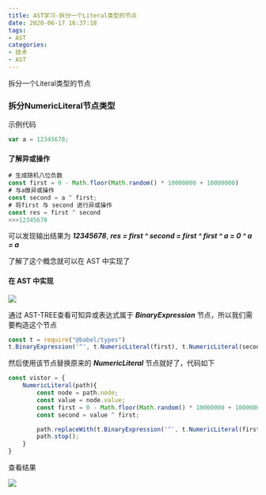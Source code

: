 ```yaml
---
title: AST学习-拆分一个Literal类型的节点
date: 2020-06-17 16:37:18
tags:
- AST
categories:
- 技术
- AST
---
```


拆分一个Literal类型的节点

<!-- more -->

### 拆分NumericLiteral节点类型

示例代码

```javascript
var a = 12345678;
```

#### 了解异或操作

```javascript
# 生成随机八位负数
const first = 0 - Math.floor(Math.random() * 10000000 + 10000000)
# 与a做异或操作
const second = a ^ first;
# 将first 与 second 进行异或操作
const res = first ^ second
>>>12345678
```

可以发现输出结果为 ***12345678***,  ***res = first ^ second = first ^ first ^ a = 0 ^ a = a***

了解了这个概念就可以在 AST 中实现了

#### 在 AST 中实现

![](WX20200617-164925.png)

通过 AST-TREE查看可知异或表达式属于 ***BinaryExpression*** 节点，所以我们需要构造这个节点

```javascript
const t = require("@babel/types")
t.BinaryExpression('^', t.NumericLiteral(first), t.NumericLiteral(second))
```

然后使用该节点替换原来的 ***NumericLiteral*** 节点就好了，代码如下

```javascript
const vistor = {
    NumericLiteral(path){
        const node = path.node;
        const value = node.value;
        const first = 0 - Math.floor(Math.random() * 10000000 + 10000000);
        const second = value ^ first;

        path.replaceWith(t.BinaryExpression('^', t.NumericLiteral(first), t.NumericLiteral(second)));
        path.stop();
    }
}
```

查看结果

![](WX20200617-165333.png)
